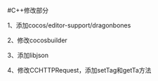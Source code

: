 #C++修改部分

1、添加cocos/editor-support/dragonbones
 
2、修改cocosbuilder
 
3、添加libjson
 
4、修改CCHTTPRequest，添加setTag和getTa方法
